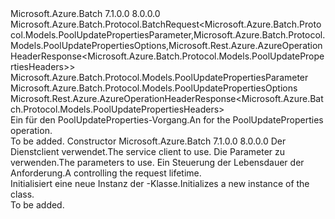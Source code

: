 <Type Name="PoolUpdatePropertiesBatchRequest" FullName="Microsoft.Azure.Batch.Protocol.BatchRequests.PoolUpdatePropertiesBatchRequest">
  <TypeSignature Language="C#" Value="public class PoolUpdatePropertiesBatchRequest : Microsoft.Azure.Batch.Protocol.BatchRequest&lt;Microsoft.Azure.Batch.Protocol.Models.PoolUpdatePropertiesParameter,Microsoft.Azure.Batch.Protocol.Models.PoolUpdatePropertiesOptions,Microsoft.Rest.Azure.AzureOperationHeaderResponse&lt;Microsoft.Azure.Batch.Protocol.Models.PoolUpdatePropertiesHeaders&gt;&gt;" />
  <TypeSignature Language="ILAsm" Value=".class public auto ansi beforefieldinit PoolUpdatePropertiesBatchRequest extends Microsoft.Azure.Batch.Protocol.BatchRequest`3&lt;class Microsoft.Azure.Batch.Protocol.Models.PoolUpdatePropertiesParameter, class Microsoft.Azure.Batch.Protocol.Models.PoolUpdatePropertiesOptions, class Microsoft.Rest.Azure.AzureOperationHeaderResponse`1&lt;class Microsoft.Azure.Batch.Protocol.Models.PoolUpdatePropertiesHeaders&gt;&gt;" />
  <TypeSignature Language="DocId" Value="T:Microsoft.Azure.Batch.Protocol.BatchRequests.PoolUpdatePropertiesBatchRequest" />
  <TypeSignature Language="VB.NET" Value="Public Class PoolUpdatePropertiesBatchRequest&#xA;Inherits BatchRequest(Of PoolUpdatePropertiesParameter, PoolUpdatePropertiesOptions, AzureOperationHeaderResponse(Of PoolUpdatePropertiesHeaders))" />
  <TypeSignature Language="F#" Value="type PoolUpdatePropertiesBatchRequest = class&#xA;    inherit BatchRequest&lt;PoolUpdatePropertiesParameter, PoolUpdatePropertiesOptions, AzureOperationHeaderResponse&lt;PoolUpdatePropertiesHeaders&gt;&gt;" />
  <AssemblyInfo>
    <AssemblyName>Microsoft.Azure.Batch</AssemblyName>
    <AssemblyVersion>7.1.0.0</AssemblyVersion>
    <AssemblyVersion>8.0.0.0</AssemblyVersion>
  </AssemblyInfo>
  <Base>
    <BaseTypeName>Microsoft.Azure.Batch.Protocol.BatchRequest&lt;Microsoft.Azure.Batch.Protocol.Models.PoolUpdatePropertiesParameter,Microsoft.Azure.Batch.Protocol.Models.PoolUpdatePropertiesOptions,Microsoft.Rest.Azure.AzureOperationHeaderResponse&lt;Microsoft.Azure.Batch.Protocol.Models.PoolUpdatePropertiesHeaders&gt;&gt;</BaseTypeName>
    <BaseTypeArguments>
      <BaseTypeArgument TypeParamName="TBody">Microsoft.Azure.Batch.Protocol.Models.PoolUpdatePropertiesParameter</BaseTypeArgument>
      <BaseTypeArgument TypeParamName="TOptions">Microsoft.Azure.Batch.Protocol.Models.PoolUpdatePropertiesOptions</BaseTypeArgument>
      <BaseTypeArgument TypeParamName="TResponse">Microsoft.Rest.Azure.AzureOperationHeaderResponse&lt;Microsoft.Azure.Batch.Protocol.Models.PoolUpdatePropertiesHeaders&gt;</BaseTypeArgument>
    </BaseTypeArguments>
  </Base>
  <Interfaces />
  <Docs>
    <summary>
            <span data-ttu-id="50279-101">Ein <see cref="T:Microsoft.Azure.Batch.Protocol.IBatchRequest" /> für den PoolUpdateProperties-Vorgang.</span><span class="sxs-lookup"><span data-stu-id="50279-101">An <see cref="T:Microsoft.Azure.Batch.Protocol.IBatchRequest" /> for the PoolUpdateProperties operation.</span></span>
            </summary>
    <remarks>To be added.</remarks>
  </Docs>
  <Members>
    <Member MemberName=".ctor">
      <MemberSignature Language="C#" Value="public PoolUpdatePropertiesBatchRequest (Microsoft.Azure.Batch.Protocol.BatchServiceClient serviceClient, Microsoft.Azure.Batch.Protocol.Models.PoolUpdatePropertiesParameter parameters, System.Threading.CancellationToken cancellationToken);" />
      <MemberSignature Language="ILAsm" Value=".method public hidebysig specialname rtspecialname instance void .ctor(class Microsoft.Azure.Batch.Protocol.BatchServiceClient serviceClient, class Microsoft.Azure.Batch.Protocol.Models.PoolUpdatePropertiesParameter parameters, valuetype System.Threading.CancellationToken cancellationToken) cil managed" />
      <MemberSignature Language="DocId" Value="M:Microsoft.Azure.Batch.Protocol.BatchRequests.PoolUpdatePropertiesBatchRequest.#ctor(Microsoft.Azure.Batch.Protocol.BatchServiceClient,Microsoft.Azure.Batch.Protocol.Models.PoolUpdatePropertiesParameter,System.Threading.CancellationToken)" />
      <MemberSignature Language="F#" Value="new Microsoft.Azure.Batch.Protocol.BatchRequests.PoolUpdatePropertiesBatchRequest : Microsoft.Azure.Batch.Protocol.BatchServiceClient * Microsoft.Azure.Batch.Protocol.Models.PoolUpdatePropertiesParameter * System.Threading.CancellationToken -&gt; Microsoft.Azure.Batch.Protocol.BatchRequests.PoolUpdatePropertiesBatchRequest" Usage="new Microsoft.Azure.Batch.Protocol.BatchRequests.PoolUpdatePropertiesBatchRequest (serviceClient, parameters, cancellationToken)" />
      <MemberType>Constructor</MemberType>
      <AssemblyInfo>
        <AssemblyName>Microsoft.Azure.Batch</AssemblyName>
        <AssemblyVersion>7.1.0.0</AssemblyVersion>
        <AssemblyVersion>8.0.0.0</AssemblyVersion>
      </AssemblyInfo>
      <Parameters>
        <Parameter Name="serviceClient" Type="Microsoft.Azure.Batch.Protocol.BatchServiceClient" />
        <Parameter Name="parameters" Type="Microsoft.Azure.Batch.Protocol.Models.PoolUpdatePropertiesParameter" />
        <Parameter Name="cancellationToken" Type="System.Threading.CancellationToken" />
      </Parameters>
      <Docs>
        <param name="serviceClient"><span data-ttu-id="50279-102">Der Dienstclient verwendet.</span><span class="sxs-lookup"><span data-stu-id="50279-102">The service client to use.</span></span></param>
        <param name="parameters"><span data-ttu-id="50279-103">Die Parameter zu verwenden.</span><span class="sxs-lookup"><span data-stu-id="50279-103">The parameters to use.</span></span></param>
        <param name="cancellationToken"><span data-ttu-id="50279-104">Ein <see cref="T:System.Threading.CancellationToken" /> Steuerung der Lebensdauer der Anforderung.</span><span class="sxs-lookup"><span data-stu-id="50279-104">A <see cref="T:System.Threading.CancellationToken" /> controlling the request lifetime.</span></span></param>
        <summary>
            <span data-ttu-id="50279-105">Initialisiert eine neue Instanz der <see cref="T:Microsoft.Azure.Batch.Protocol.BatchRequests.PoolUpdatePropertiesBatchRequest" />-Klasse.</span><span class="sxs-lookup"><span data-stu-id="50279-105">Initializes a new instance of the <see cref="T:Microsoft.Azure.Batch.Protocol.BatchRequests.PoolUpdatePropertiesBatchRequest" /> class.</span></span>
            </summary>
        <remarks>To be added.</remarks>
      </Docs>
    </Member>
  </Members>
</Type>
